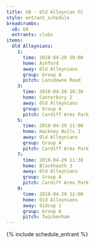 ```yaml
---
title: U8 - Old Alleynian FC
style: entrant_schedule
breadcrumbs:
  u8: U8
  entrants: clubs
items:
  Old Alleynians:
    1:
      time: 2018-04-29 10:00
      home: Ashford
      away: Old Alleynians
      group: Group A
      pitch: Lansdowne Road
    3:
      time: 2018-04-29 10:30
      home: Canterbury 2
      away: Old Alleynians
      group: Group A
      pitch: Cardiff Arms Park
    5:
      time: 2018-04-29 11:00
      home: Hackney Bulls 1
      away: Old Alleynians
      group: Group A
      pitch: Cardiff Arms Park
    7:
      time: 2018-04-29 11:30
      home: Blackheath 3
      away: Old Alleynians
      group: Group A
      pitch: Cardiff Arms Park
    9:
      time: 2018-04-29 12:00
      home: Old Alleynians
      away: Sidcup 1
      group: Group A
      pitch: Twickenham
---
```


{% include schedule_entrant %}
